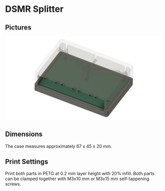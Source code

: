 # DSMR Splitter

## Pictures
[<img src="Pictures/Render.png" width="512" alt="3D render of the case.">](Pictures/Render.png)

## Dimensions
The case measures approximately 67 x 45 x 20 mm.

## Print Settings
Print both parts in PETG at 0.2 mm layer height with 20% infill. Both parts can
be clamped together with M3x10 mm or M3x15 mm self-tappening screws.
